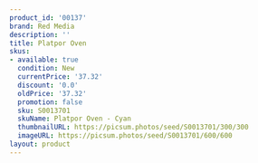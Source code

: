 ```yaml
---
product_id: '00137'
brand: Red Media
description: ''
title: Platpor Oven
skus:
- available: true
  condition: New
  currentPrice: '37.32'
  discount: '0.0'
  oldPrice: '37.32'
  promotion: false
  sku: S0013701
  skuName: Platpor Oven - Cyan
  thumbnailURL: https://picsum.photos/seed/S0013701/300/300
  imageURL: https://picsum.photos/seed/S0013701/600/600
layout: product
---
```

